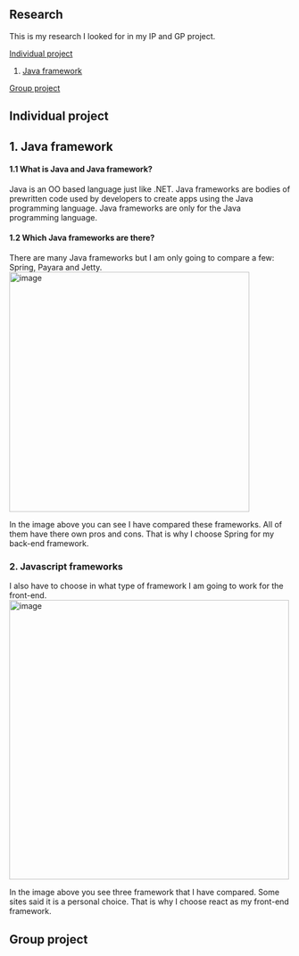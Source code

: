 ## Research

This is my research I looked for in my IP and GP project.

[Individual project](#Individual-project)
1. [Java framework](#1-Java-framework)

[Group project](#Group-project)

## Individual project

## 1. Java framework 
 
#### 1.1 What is Java and Java framework?
Java is an OO based language just like .NET. 
Java frameworks are bodies of prewritten code used by developers to create apps using the Java programming language. Java frameworks are only for the Java programming language.

#### 1.2 Which Java frameworks are there?
There are many Java frameworks but I am only going to compare a few: Spring, Payara and Jetty.
<img width="430" alt="image" src="https://user-images.githubusercontent.com/99472273/154942122-0a3851ce-e146-4eef-bfe0-10e2e3bea829.png">

In the image above you can see I have compared these frameworks. All of them have there own pros and cons. That is why I choose Spring for my back-end framework.

### 2. Javascript frameworks
I also have to choose in what type of framework I am going to work for the front-end. 
<img width="501" alt="image" src="https://user-images.githubusercontent.com/99472273/154957400-f7cc7cf5-c0ca-450a-a3b3-ac61ebf96f7f.png">

In the image above you see three framework that I have compared. Some sites said it is a personal choice. That is why I choose react as my front-end framework.

## Group project

